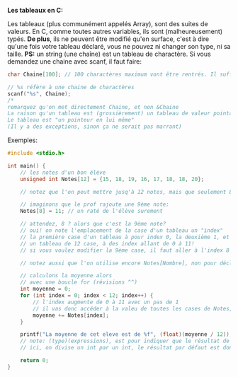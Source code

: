 **__Les tableaux en C:__**

Les tableaux (plus communément appelés Array), sont des suites de valeurs.
En C, comme toutes autres variables, ils sont (malheureusement) typés. **De plus**, ils ne peuvent être modifié qu'en surface, c'est à dire qu'une fois votre tableau déclaré, vous ne pouvez ni changer son type, ni sa taille. 
**PS:** un string (une chaîne) est un tableau de charactère. Si vous demandez une chaine avec scanf, il faut faire:
```c
char Chaine[100]; // 100 charactères maximum vont être rentrés. Il suffit de changer le 100 en une autre valeur pour changer le nombre max.

// %s réfère à une chaine de charactères
scanf("%s", Chaine); 
/*
remarquez qu'on met directement Chaine, et non &Chaine
La raison qu'un tableau est (grossièrement) un tableau de valeur pointant vers la case en mémoire de chaque object du tableau.
Le tableau est "un pointeur en lui même"
(Il y a des exceptions, sinon ça ne serait pas marrant)
```

Exemples:
```c
#include <stdio.h>

int main() {
    // les notes d'un bon élève
    unsigned int Notes[12] = {15, 18, 19, 16, 17, 18, 18, 20};

    // notez que l'on peut mettre jusq'à 12 notes, mais que seulement 8 sont présentes

    // imaginons que le prof rajoute une 9ème note:
    Notes[8] = 11; // un raté de l'élève surement

    // attendez, 8 ? alors que c'est la 9ème note?
    // oui! on note l'emplacement de la case d'un tableau un "index"
    // la première case d'un tableau à pour index 0, la deuxième 1, et ainsi de suite
    // un tableau de 12 case, à des index allant de 0 à 11!
    // si vous voulez modifier la 9ème case, il faut aller à l'index 8

    // notez aussi que l'on utilise encore Notes[Nombre], non pour déclarer à nouveau, mais pour indique que l'on veut accéder à la case d'index Nombre

    // calculons la moyenne alors
    // avec une boucle for (révisions ^^)
    int moyenne = 0;
    for (int index = 0; index < 12; index++) {
        // l'index augmente de 0 à 11 avec un pas de 1
        // il vas donc accéder à la valeu de toutes les cases de Notes, et les ajouter à moyenne
        moyenne += Notes[index];
    }

    printf("La moyenne de cet eleve est de %f", (float)(moyenne / 12));
    // note: (type)(expressions), est pour indiquer que le résultat de cet expréssions est voulue avec le type précisé.
    // ici, on divise un int par un int, le résultat par défaut est donc un int, sauf qu'un moyenne peut avoir des virgules, donc un float!

    return 0;
}
```